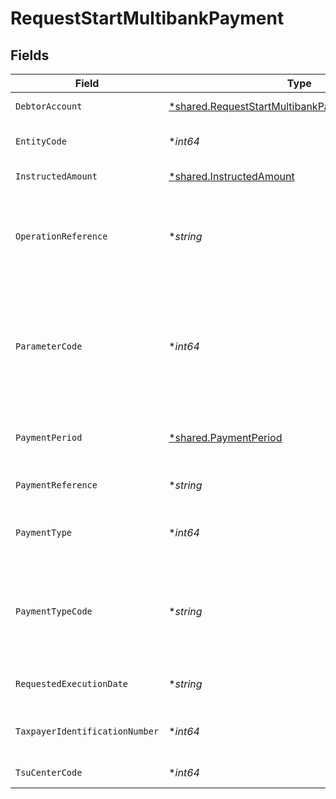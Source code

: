 # RequestStartMultibankPayment


## Fields

| Field                                                                                                                        | Type                                                                                                                         | Required                                                                                                                     | Description                                                                                                                  | Example                                                                                                                      |
| ---------------------------------------------------------------------------------------------------------------------------- | ---------------------------------------------------------------------------------------------------------------------------- | ---------------------------------------------------------------------------------------------------------------------------- | ---------------------------------------------------------------------------------------------------------------------------- | ---------------------------------------------------------------------------------------------------------------------------- |
| `DebtorAccount`                                                                                                              | [*shared.RequestStartMultibankPaymentDebtorAccount](../../../pkg/models/shared/requeststartmultibankpaymentdebtoraccount.md) | :heavy_minus_sign:                                                                                                           | Cuenta del ordenante                                                                                                         |                                                                                                                              |
| `EntityCode`                                                                                                                 | **int64*                                                                                                                     | :heavy_minus_sign:                                                                                                           | Entidad del pago Multibanco                                                                                                  | 10003                                                                                                                        |
| `InstructedAmount`                                                                                                           | [*shared.InstructedAmount](../../../pkg/models/shared/instructedamount.md)                                                   | :heavy_minus_sign:                                                                                                           | Importe de la transferencia                                                                                                  |                                                                                                                              |
| `OperationReference`                                                                                                         | **string*                                                                                                                    | :heavy_minus_sign:                                                                                                           | Referencia obtenida en la consulta de valor a pagar a la Seguridad Social                                                    | 1501ab4e-6904-11ea-bc55-0242ac130003                                                                                         |
| `ParameterCode`                                                                                                              | **int64*                                                                                                                     | :heavy_minus_sign:                                                                                                           | Código de parámetro asociado al importe. Obtenido en la consulta de catálogo de special-service-payments                     | 3                                                                                                                            |
| `PaymentPeriod`                                                                                                              | [*shared.PaymentPeriod](../../../pkg/models/shared/paymentperiod.md)                                                         | :heavy_minus_sign:                                                                                                           | Periodo por el que se realiza el pago                                                                                        |                                                                                                                              |
| `PaymentReference`                                                                                                           | **string*                                                                                                                    | :heavy_minus_sign:                                                                                                           | Referencia del pago multibanco                                                                                               | 123456789                                                                                                                    |
| `PaymentType`                                                                                                                | **int64*                                                                                                                     | :heavy_minus_sign:                                                                                                           | Tipo de pago a la seguridad social                                                                                           | 1                                                                                                                            |
| `PaymentTypeCode`                                                                                                            | **string*                                                                                                                    | :heavy_minus_sign:                                                                                                           | Código del tipo de pago. Devuelto en el catalogo de tipos pagos al sector público                                            | 05                                                                                                                           |
| `RequestedExecutionDate`                                                                                                     | **string*                                                                                                                    | :heavy_minus_sign:                                                                                                           | Fecha de ejecución futura                                                                                                    | 2018-05-17                                                                                                                   |
| `TaxpayerIdentificationNumber`                                                                                               | **int64*                                                                                                                     | :heavy_minus_sign:                                                                                                           | Número de identificación del contribuyente                                                                                   | 6244688226942976                                                                                                             |
| `TsuCenterCode`                                                                                                              | **int64*                                                                                                                     | :heavy_minus_sign:                                                                                                           | Código del centro TSU                                                                                                        | 2698                                                                                                                         |